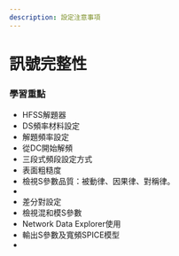 ```yaml
---
description: 設定注意事項
---
```


# 訊號完整性

### 學習重點

* HFSS解題器
* DS頻率材料設定
* 解題頻率設定
* 從DC開始解頻
* 三段式頻段設定方式
* 表面粗糙度
* 檢視S參數品質：被動律、因果律、對稱律。
*
* 差分對設定
* 檢視混和模S參數
* Network Data Explorer使用
* 輸出S參數及寬頻SPICE模型
*
